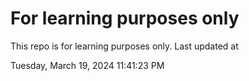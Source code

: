 # For learning purposes only
This repo is for learning purposes only.
Last updated at

Tuesday, March 19, 2024 11:41:23 PM


